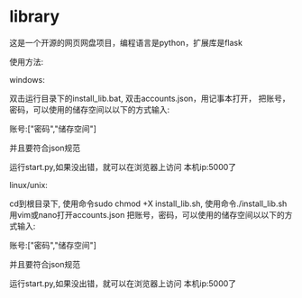 # library
这是一个开源的网页网盘项目，编程语言是python，扩展库是flask

使用方法:

windows:

双击运行目录下的install_lib.bat,
双击accounts.json，用记事本打开，
把账号，密码，可以使用的储存空间以以下的方式输入:

账号:["密码","储存空间"]

并且要符合json规范

运行start.py,如果没出错，就可以在浏览器上访问  本机ip:5000了

linux/unix:

cd到根目录下,
使用命令sudo chmod +X install_lib.sh,
使用命令./install_lib.sh
用vim或nano打开accounts.json
把账号，密码，可以使用的储存空间以以下的方式输入:

账号:["密码","储存空间"]

并且要符合json规范

运行start.py,如果没出错，就可以在浏览器上访问  本机ip:5000了
